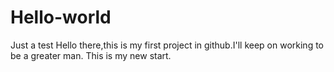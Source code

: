 # Hello-world
Just a test
Hello there,this is my first project in github.I'll keep on working to be a greater man.
This is my new start.

